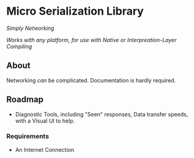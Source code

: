 # Micro Serialization Library #
*Simply Networking*

*Works with any platform, for use with Native or Interpreation-Layer Compiling*

## About ##
Networking *can* be complicated.
Documentation is hardly required.

## Roadmap ##
* Diagnostic Tools, including "Seen" responses, Data transfer speeds, with a Visual UI to help.

### Requirements ###
* An Internet Connection

